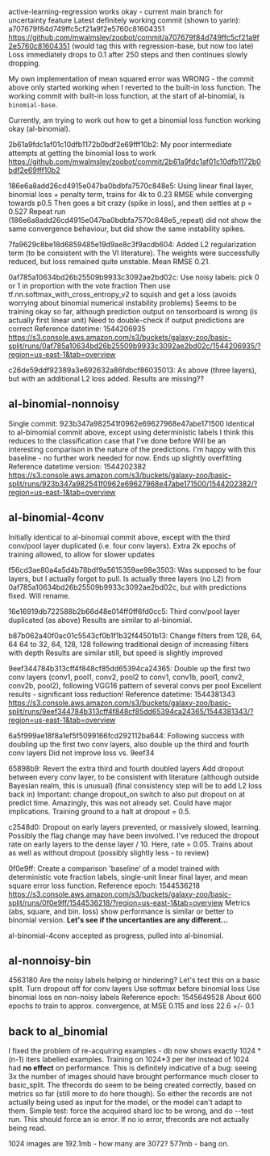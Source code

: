 active-learning-regression works okay - current main branch for uncertainty feature
Latest definitely working commit (shown to yarin): a707679f84d749ffc5cf21a9f2e5760c81604351
https://github.com/mwalmsley/zoobot/commit/a707679f84d749ffc5cf21a9f2e5760c81604351
(would tag this with regression-base, but now too late)
Loss immediately drops to 0.1 after 250 steps and then continues slowly dropping.



My own implementation of mean squared error was WRONG - the commit above only started working when I reverted to the built-in loss function.
The working commit with built-in loss function, at the start of al-binomial, is `binomial-base`.

Currently, am trying to work out how to get a binomial loss function working okay
(al-binomial).

2b61a9fdc1af01c10dfb1172b0bdf2e69fff10b2:
My poor intermediate attempts at getting the binomial loss to work
https://github.com/mwalmsley/zoobot/commit/2b61a9fdc1af01c10dfb1172b0bdf2e69fff10b2

186e6a8add26cd4915e047ba0bdbfa7570c848e5:
Using linear final layer, binomial loss + penalty term, trains for 4k to 0.23 RMSE while converging towards p0.5
Then goes a bit crazy (spike in loss), and then settles at p = 0.527
Repeat run (186e6a8add26cd4915e047ba0bdbfa7570c848e5_repeat) did not show the same convergence behaviour, but did show the same instability spikes.

7fa9629c8be18d6859485e19d9ae8c3f9acdb604:
Added L2 regularization term (to be consistent with the VI literature).
The weights were successfully reduced, but loss remained quite unstable. Mean RMSE 0.21.

0af785a10634bd26b25509b9933c3092ae2bd02c:
Use noisy labels: pick 0 or 1 in proportion with the vote fraction
Then use tf.nn.softmax_with_cross_entropy_v2 to squish and get a loss
(avoids worrying about binomial numerical instability problems)
Seems to be training okay so far, although prediction output on tensorboard is wrong (is actually first linear unit)
Need to double-check if output predictions are correct
Reference datetime: 1544206935
https://s3.console.aws.amazon.com/s3/buckets/galaxy-zoo/basic-split/runs/0af785a10634bd26b25509b9933c3092ae2bd02c/1544206935/?region=us-east-1&tab=overview


c26de59ddf92389a3e692632a86fdbcf86035013:
As above (three layers), but with an additional L2 loss added. 
Results are missing??


## al-binomial-nonnoisy

Single commit: 923b347a982541f0962e69627968e47abe171500
Identical to al-bimomial commit above, except using deterministic labels
I think this reduces to the classification case that I've done before
Will be an interesting comparison in the nature of the predictions.
I'm happy with this baseline - no further work needed for now.
Ends up slightly overfitting
Reference datetime version: 1544202382
https://s3.console.aws.amazon.com/s3/buckets/galaxy-zoo/basic-split/runs/923b347a982541f0962e69627968e47abe171500/1544202382/?region=us-east-1&tab=overview


## al-binomial-4conv
Initially identical to al-binomial commit above, except with the third conv/pool layer duplicated (i.e. four conv layers).
Extra 2k epochs of training allowed, to allow for slower updates

f56cd3ae80a4a5d4b78bdf9a5615359ae98e3503:
Was supposed to be four layers, but I actually forgot to pull.
Is actually three layers (no L2) from 0af785a10634bd26b25509b9933c3092ae2bd02c, but with predictions fixed. Will rename.

16e16919db722588b2b66d48e014ff0ff6fd0cc5:
Third conv/pool layer duplicated (as above)
Results are similar to al-binomial.

b87b062a40f0ac01c5543cf0b1f1b32f44501b13:
Change filters from 128, 64, 64 64 to 32, 64, 128, 128 following traditional design of increasing filters with depth
Results are similar still, but speed is slightly improved

9eef344784b313cff4f848cf85dd65394ca24365:
Double up the first two conv layers (conv1, pool1, conv2, pool2 to conv1, conv1b, pool1, conv2, conv2b, pool2), following VGG16 pattern of several convs per pool
Excellent results - significant loss reduction!
Reference datetime: 1544381343
https://s3.console.aws.amazon.com/s3/buckets/galaxy-zoo/basic-split/runs/9eef344784b313cff4f848cf85dd65394ca24365/1544381343/?region=us-east-1&tab=overview

6a5f999ae18f8a1ef5f5099166fcd292112ba644:
Following success with doubling up the first two conv layers, also double up the third and fourth conv layers
Did not improve loss vs. 9eef34

65898b9: 
Revert the extra third and fourth doubled layers
Add dropout between every conv layer, to be consistent with literature (although outside Bayesian realm, this is unusual)
(final consistency step will be to add L2 loss back in)
Important: change dropout_on switch to also put dropout on at predict time. Amazingly, this was not already set. Could have major implications.
Training ground to a halt at dropout = 0.5.

c2548d0:
Dropout on early layers prevented, or massively slowed, learning. Possibly the flag change may have been involved.
I've reduced the dropout rate on early layers to the dense layer / 10. Here, rate = 0.05.
Trains about as well as without dropout (possibly slightly less - to review)

0f0e9ff:
Create a comparison 'baseline' of a model trained with deterministic vote fraction labels, single-unit linear final layer, and mean square error loss function.
Reference epoch: 1544536218
https://s3.console.aws.amazon.com/s3/buckets/galaxy-zoo/basic-split/runs/0f0e9ff/1544536218/?region=us-east-1&tab=overview
Metrics (abs, square, and bin. loss) show performance is similar or better to binomial version.
**Let's see if the uncertanties are any different...**

al-binomial-4conv accepted as progress, pulled into al-binomial.

## al-nonnoisy-bin 

4563180
Are the noisy labels helping or hindering? Let's test this on a basic split.
Turn dropout off for conv layers
Use softmax before binomial loss
Use binomial loss on non-noisy labels
Reference epoch: 1545649528
About 600 epochs to train to approx. convergence, at MSE 0.115 and loss 22.6 +/- 0.1

## back to al_binomial

I fixed the problem of re-acquiring examples - db now shows exactly 1024 * (n-1) iters labelled examples.
Training on 1024*3 per iter instead of 1024 had **no effect** on performance. 
This is definitely indicative of a bug: seeing 3x the number of images should have brought performance much closer to basic_split.
The tfrecords do seem to be being created correctly, based on metrics so far (still more to do here though).
So either the records are not actually being used as input for the model, or the model can't adapt to them.
Simple test: force the acquired shard loc to be wrong, and do --test run. This should force an io error.
If no io error, tfrecords are not actually being read.

1024 images are 192.1mb - how many are 3072? 577mb - bang on.
